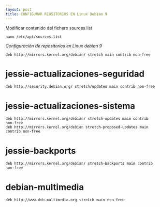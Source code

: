 ```yaml
---
layout: post
title: CONFIGURAR REOSITORIOS EN Linux Debian 9
---
```


Modificar contenido del fichero sources.list
    
    nano /etc/apt/sources.list
    
*Configuración de repositorios en Linux debian 9*


    deb http://mirrors.kernel.org/debian/ stretch main contrib non-free

# jessie-actualizaciones-seguridad
   
    deb http://security.debian.org/ stretch/updates main contrib non-free

# jessie-actualizaciones-sistema

    deb http://mirrors.kernel.org/debian/ stretch-updates main contrib non-free
    deb http://mirrors.kernel.org/debian stretch-proposed-updates main contrib non-free

# jessie-backports
    deb http://mirrors.kernel.org/debian/ stretch-backports main contrib non-free

# debian-multimedia
    deb http://www.deb-multimedia.org stretch main non-free
